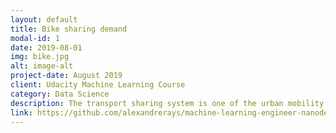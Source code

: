 ```yaml
---
layout: default
title: Bike sharing demand
modal-id: 1
date: 2019-08-01
img: bike.jpg
alt: image-alt
project-date: August 2019
client: Udacity Machine Learning Course
category: Data Science
description: The transport sharing system is one of the urban mobility alternatives that has been gaining more and more space in large cities like São Paulo. Better known as MaaS (Mobility-as-a-Service) it represents a change from personally owned means of transportation to mobility solutions that are consumed as a service. In the case of bike sharing services, they are made available so that anyone can use it by unlocking it from a cell phone application. In general, the user is allowed to rent the bicycle in one place and leave it in another place or station different from the initial one, according to the need for locomotion, providing greater flexibility for users. In addition, the bicycle sensor network provides a rich amount of data that can be used to study mobility in cities.
link: https://github.com/alexandrerays/machine-learning-engineer-nanodegree/tree/master/capstone
---
```

